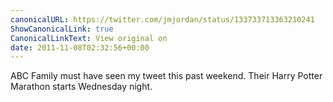 ```yaml
---
canonicalURL: https://twitter.com/jmjordan/status/133733713363210241
ShowCanonicalLink: true
CanonicalLinkText: View original on
date: 2011-11-08T02:32:56+00:00
---
```

ABC Family must have seen my tweet this past weekend. Their Harry Potter Marathon starts Wednesday night.